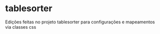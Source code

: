 tablesorter
===========

Edições feitas no projeto tablesorter para configurações e mapeamentos via classes css
